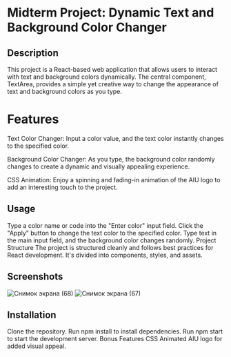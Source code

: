# Midterm Project: Dynamic Text and Background Color Changer
## Description
This project is a React-based web application that allows users to interact with text and background colors dynamically. The central component, TextArea, provides a simple yet creative way to change the appearance of text and background colors as you type.

# Features
Text Color Changer: Input a color value, and the text color instantly changes to the specified color.

Background Color Changer: As you type, the background color randomly changes to create a dynamic and visually appealing experience.

 CSS Animation: Enjoy a spinning and fading-in animation of the AIU logo to add an interesting touch to the project.

## Usage
Type a color name or code into the "Enter color" input field.
Click the "Apply" button to change the text color to the specified color.
Type text in the main input field, and the background color changes randomly.
Project Structure
The project is structured cleanly and follows best practices for React development. It's divided into components, styles, and assets.

## Screenshots
![Снимок экрана (68)](https://github.com/emirbeknurbekov/frontend_midterm/assets/91878899/2bc421e2-5232-486f-abfb-0f9828cd37be)
![Снимок экрана (67)](https://github.com/emirbeknurbekov/frontend_midterm/assets/91878899/a4f3fd8b-f00b-44e3-99b9-3303c05c8faa)



## Installation
Clone the repository.
Run npm install to install dependencies.
Run npm start to start the development server.
Bonus Features
CSS Animated AIU logo for added visual appeal.
